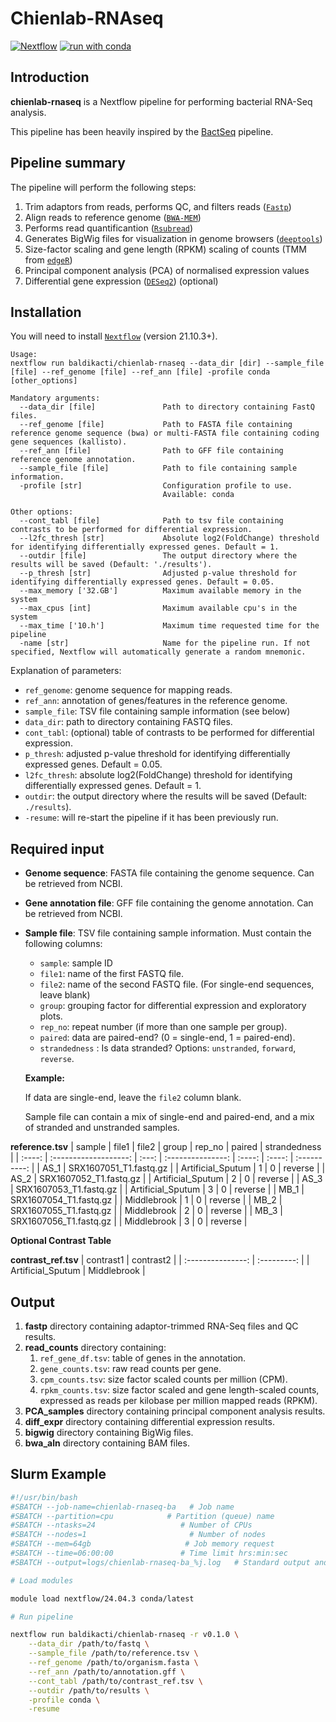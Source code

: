 # Chienlab-RNAseq

[![Nextflow](https://img.shields.io/badge/nextflow%20DSL2-%E2%89%A521.10.3-23aa62.svg?labelColor=000000)](https://www.nextflow.io/)
[![run with conda](http://img.shields.io/badge/run%20with-conda-3EB049?labelColor=000000&logo=anaconda)](https://docs.conda.io/en/latest/)

## Introduction

**chienlab-rnaseq** is a Nextflow pipeline for performing bacterial RNA-Seq analysis.

This pipeline has been heavily inspired by the [BactSeq](https://github.com/adamd3/BactSeq) pipeline.

## Pipeline summary

The pipeline will perform the following steps:

1. Trim adaptors from reads, performs QC, and filters reads ([`Fastp`](https://github.com/OpenGene/fastp))
2. Align reads to reference genome ([`BWA-MEM`](https://github.com/lh3/bwa/))
3. Performs read quantificantion ([`Rsubread`](https://bioconductor.org/packages/release/bioc/html/Rsubread.html))
4. Generates BigWig files for visualization in genome browsers ([`deeptools`](https://deeptools.readthedocs.io/en/develop/)) 
5. Size-factor scaling and gene length (RPKM) scaling of counts (TMM from [`edgeR`](http://bioconductor.org/packages/release/bioc/html/edgeR.html))
6. Principal component analysis (PCA) of normalised expression values
7. Differential gene expression ([`DESeq2`](https://bioconductor.org/packages/release/bioc/html/DESeq2.html)) (optional)

## Installation

You will need to install [`Nextflow`](https://www.nextflow.io/) (version 21.10.3+).

```
Usage:
nextflow run baldikacti/chienlab-rnaseq --data_dir [dir] --sample_file [file] --ref_genome [file] --ref_ann [file] -profile conda [other_options]

Mandatory arguments:
  --data_dir [file]               Path to directory containing FastQ files.
  --ref_genome [file]             Path to FASTA file containing reference genome sequence (bwa) or multi-FASTA file containing coding gene sequences (kallisto).
  --ref_ann [file]                Path to GFF file containing reference genome annotation.
  --sample_file [file]            Path to file containing sample information.
  -profile [str]                  Configuration profile to use.
                                  Available: conda

Other options:
  --cont_tabl [file]              Path to tsv file containing contrasts to be performed for differential expression.
  --l2fc_thresh [str]             Absolute log2(FoldChange) threshold for identifying differentially expressed genes. Default = 1.
  --outdir [file]                 The output directory where the results will be saved (Default: './results').
  --p_thresh [str]                Adjusted p-value threshold for identifying differentially expressed genes. Default = 0.05.
  --max_memory ['32.GB']          Maximum available memory in the system
  --max_cpus [int]                Maximum available cpu's in the system
  --max_time ['10.h']             Maximum time requested time for the pipeline
  -name [str]                     Name for the pipeline run. If not specified, Nextflow will automatically generate a random mnemonic.
```

Explanation of parameters:

- `ref_genome`: genome sequence for mapping reads.
- `ref_ann`: annotation of genes/features in the reference genome.
- `sample_file`: TSV file containing sample information (see below)
- `data_dir`: path to directory containing FASTQ files.
- `cont_tabl`: (optional) table of contrasts to be performed for differential expression.
- `p_thresh`: adjusted p-value threshold for identifying differentially expressed genes. Default = 0.05.
- `l2fc_thresh`: absolute log2(FoldChange) threshold for identifying differentially expressed genes. Default = 1.
- `outdir`: the output directory where the results will be saved (Default: `./results`).
- `-resume`: will re-start the pipeline if it has been previously run.

## Required input

- **Genome sequence**: FASTA file containing the genome sequence. Can be retrieved from NCBI.
- **Gene annotation file**: GFF file containing the genome annotation. Can be retrieved from NCBI.
- **Sample file**: TSV file containing sample information. Must contain the following columns:

  - `sample`: sample ID
  - `file1`: name of the first FASTQ file.
  - `file2`: name of the second FASTQ file. (For single-end sequences, leave blank)
  - `group`: grouping factor for differential expression and exploratory plots.
  - `rep_no`: repeat number (if more than one sample per group).
  - `paired`: data are paired-end? (0 = single-end, 1 = paired-end).
  - `strandedness` : Is data stranded? Options: `unstranded`, `forward`, `reverse`.

  **Example:**

  If data are single-end, leave the `file2` column blank.
  
  Sample file can contain a mix of single-end and paired-end, and a mix of stranded and unstranded samples.

**reference.tsv**
  | sample | file1                  | file2 | group             | rep_no | paired | strandedness |
  | :----: | :-------------------:  | :---: | :---------------: | :----: | :----: | :----------: |
  | AS_1   | SRX1607051_T1.fastq.gz |       | Artificial_Sputum |   1    |   0    |    reverse   |
  | AS_2   | SRX1607052_T1.fastq.gz |       | Artificial_Sputum |   2    |   0    |    reverse   |
  | AS_3   | SRX1607053_T1.fastq.gz |       | Artificial_Sputum |   3    |   0    |    reverse   |
  | MB_1   | SRX1607054_T1.fastq.gz |       | Middlebrook       |   1    |   0    |    reverse   |
  | MB_2   | SRX1607055_T1.fastq.gz |       | Middlebrook       |   2    |   0    |    reverse   |
  | MB_3   | SRX1607056_T1.fastq.gz |       | Middlebrook       |   3    |   0    |    reverse   |

**Optional Contrast Table**

**contrast_ref.tsv**
| contrast1         |	contrast2   |
| :---------------: | :---------: |
|	Artificial_Sputum | Middlebrook |

## Output

1. **fastp** directory containing adaptor-trimmed RNA-Seq files and QC results.
2. **read_counts** directory containing:
   1. `ref_gene_df.tsv`: table of genes in the annotation.
   2. `gene_counts.tsv`: raw read counts per gene.
   3. `cpm_counts.tsv`: size factor scaled counts per million (CPM).
   4. `rpkm_counts.tsv`: size factor scaled and gene length-scaled counts, expressed as reads per kilobase per million mapped reads (RPKM).
3. **PCA_samples** directory containing principal component analysis results.
4. **diff_expr** directory containing differential expression results.
5. **bigwig** directory containing BigWig files.
6. **bwa_aln** directory containing BAM files.

## Slurm Example

```bash
#!/usr/bin/bash
#SBATCH --job-name=chienlab-rnaseq-ba   # Job name
#SBATCH --partition=cpu            # Partition (queue) name
#SBATCH --ntasks=24                   # Number of CPUs
#SBATCH --nodes=1                       # Number of nodes
#SBATCH --mem=64gb                     # Job memory request
#SBATCH --time=06:00:00               # Time limit hrs:min:sec
#SBATCH --output=logs/chienlab-rnaseq-ba_%j.log   # Standard output and error log

# Load modules

module load nextflow/24.04.3 conda/latest

# Run pipeline

nextflow run baldikacti/chienlab-rnaseq -r v0.1.0 \
    --data_dir /path/to/fastq \
    --sample_file /path/to/reference.tsv \
    --ref_genome /path/to/organism.fasta \
    --ref_ann /path/to/annotation.gff \
    --cont_tabl /path/to/contrast_ref.tsv \
    --outdir /path/to/results \
    -profile conda \
    -resume

```